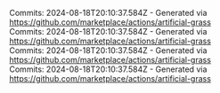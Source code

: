 Commits: 2024-08-18T20:10:37.584Z - Generated via https://github.com/marketplace/actions/artificial-grass
<br>
Commits: 2024-08-18T20:10:37.584Z - Generated via https://github.com/marketplace/actions/artificial-grass
<br>
Commits: 2024-08-18T20:10:37.584Z - Generated via https://github.com/marketplace/actions/artificial-grass
<br>
Commits: 2024-08-18T20:10:37.584Z - Generated via https://github.com/marketplace/actions/artificial-grass
<br>
